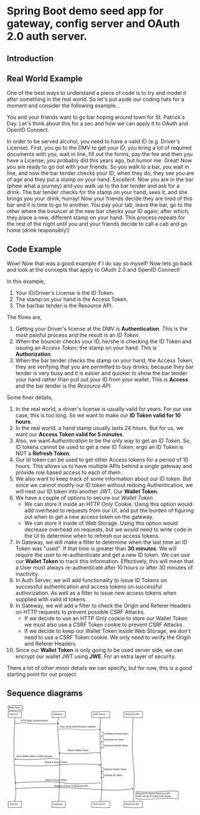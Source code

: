 # Spring Boot demo seed app for gateway, config server and OAuth 2.0 auth server.

## Introduction

## Real World Example

One of the best ways to understand a piece of code is to try and model it after something in the real world.  So let's put aside our coding hats for a moment and consider the following example...

You and your friends want to go bar hoping around town for St. Patrick's Day.  Let's think about this for a sec and how we can apply it to OAuth and OpenID Connect.

In order to be served alcohol, you need to have a valid ID (e.g. Driver's License).  First, you go to the DMV to get your ID, you bring a lot of required documents with you, wait in line, fill out the forms, pay the fee and then you have a License; you probably did this years ago, but humor me.  Great!  Now you are ready to go out with your friends.  So you walk to a bar, you wait in line, and now the bar tender checks your ID; when they do, they see you are of age and they put a stamp on your hand.  Excellent.  Now you are in the bar (phew what a journey) and you walk up to the bar tender and ask for a drink.  The bar tender checks for the stamp on your hand, sees it, and she brings you your drink; hurray!  Now your friends decide they are tired of this bar and it is time to go to another.  You pay your tab, leave the bar, go to the other where the bouncer at the new bar checks your ID again; after which, they place a new, different stamp on your hand.  This process repeats for the rest of the night until you and your friends decide to call a cab and go home (drink responsibly!)

## Code Example
Wow!  Now that was a good example if I do say so myself!  Now lets go back and look at the concepts that apply to OAuth 2.0 and OpenID Connect!

In this example,
1. Your ID/Driver's License is the ID Token.
2. The stamp on your hand is the Access Token.
3. The bar/bar tender is the Resource API.


The flows are,
1. Getting your Driver's license at the DMV is **Authentication**.  This is the most painful process and the result is an *ID Token*.
2. When the bouncer checks your ID, he/she is checking the ID Token and issuing an *Access Token*; the stamp on your hand.  This is **Authorization**.
3. When the bar tender checks the stamp on your hand, the Access Token, they are verifying that you are permitted to buy drinks; because they bar tender is very busy and it is easier and quicker to show the bar tender your hand rather than pull out your ID from your wallet.  This is **Access** and the bar tender is the *Resource API*.

Some finer details,
1. In the real world, a driver's license is usually valid for years.  For our use case, this is too long.  So we want to make our **ID Token valid for 10 hours**.  
2. In the real world, a hand stamp usually lasts 24 hours.  But for us, we want our **Access Token valid for 5 minutes**.
3. Also, we want *Authentication* to be the only way to get an *ID Token*.  So, ID tokens cannot be used to get a new ID Token; ergo an ID Token is NOT a **Refresh Token**.
4. Our Id token can be used to get other Access tokens for a period of 10 hours.  This allows us to have multiple APIs behind a single gateway and provide role based access to each of them.
5. We also want to keep track of some information about our ID token.  But since we cannot modify our ID token without redoing Authentication, we will nest our ID token into another JWT.  Our **Wallet Token**.
6. We have a couple of options to secure our *Wallet Token*.
    * We can store it inside an HTTP Only Cookie.  Using this option would add overhead to requests from our UI, and put the burden of figuring out when to get a new access token on the gateway.  
    * We can store it inside of Web Storage.  Using this option would decrease overhead on requests, but we would need to write code in the UI to determine when to refresh our access tokens.
7. In Gateway, we will make a filter to determine when the last time an ID Token was "used".  If that time is greater than **30 minutes**.  We will require the user to re-authenticate and get a new ID token.  We can use our **Wallet Token** to track this information.  Effectively, this will mean that a User must always re-authenticate after 10 hours or after 30 minutes of inactivity.
8. In Auth Server, we will add functionality to issue ID Tokens on successful authentication and access tokens on successful authorization.  As well as a filter to issue new access tokens when supplied with valid id tokens.
9. In Gateway, we will add a filter to check the Origin and Referer Headers on HTTP requests to prevent possible CSRF Attacks.
    * If we decide to use an HTTP Only cookie to store our Wallet Token we must also use a CSRF Token cookie to prevent CSRF Attacks.
    * If we decide to keep our Wallet Token inside Web Storage, we don't need to use a CSRF Token cookie.  We only need to verify the Origin and Referer Headers.
10. Since our **Wallet Token** is only going to be used server side, we can encrypt our wallet JWT using **JWE**.  For an extra layer of security.

There a lot of other minor details we can specify, but for now, this is a good starting point for our project.
## Sequence diagrams

![Basic Flow Diagram](./diagrams/BasicFlow.svg)

